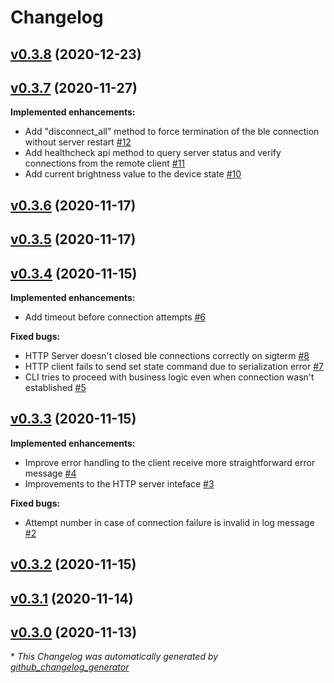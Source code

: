 # Changelog

## [v0.3.8](https://github.com/corvis/prana_rc/tree/v0.3.8) (2020-12-23)

## [v0.3.7](https://github.com/corvis/prana_rc/tree/v0.3.7) (2020-11-27)

**Implemented enhancements:**

- Add "disconnect\_all" method to force termination of the ble connection without server restart [\#12](https://github.com/corvis/prana_rc/issues/12)
- Add healthcheck api method to query server status and verify connections from the remote client [\#11](https://github.com/corvis/prana_rc/issues/11)
- Add current brightness value to the device state [\#10](https://github.com/corvis/prana_rc/issues/10)

## [v0.3.6](https://github.com/corvis/prana_rc/tree/v0.3.6) (2020-11-17)

## [v0.3.5](https://github.com/corvis/prana_rc/tree/v0.3.5) (2020-11-17)

## [v0.3.4](https://github.com/corvis/prana_rc/tree/v0.3.4) (2020-11-15)

**Implemented enhancements:**

- Add timeout before connection attempts [\#6](https://github.com/corvis/prana_rc/issues/6)

**Fixed bugs:**

- HTTP Server doesn't closed ble connections correctly on sigterm [\#8](https://github.com/corvis/prana_rc/issues/8)
- HTTP client fails to send set state command due to serialization error [\#7](https://github.com/corvis/prana_rc/issues/7)
- CLI tries to proceed with business logic even when connection wasn't established [\#5](https://github.com/corvis/prana_rc/issues/5)

## [v0.3.3](https://github.com/corvis/prana_rc/tree/v0.3.3) (2020-11-15)

**Implemented enhancements:**

- Improve error handling to the client receive more straightforward error message [\#4](https://github.com/corvis/prana_rc/issues/4)
- Improvements to the HTTP server inteface [\#3](https://github.com/corvis/prana_rc/issues/3)

**Fixed bugs:**

- Attempt number in case of connection failure is invalid in log message [\#2](https://github.com/corvis/prana_rc/issues/2)

## [v0.3.2](https://github.com/corvis/prana_rc/tree/v0.3.2) (2020-11-15)

## [v0.3.1](https://github.com/corvis/prana_rc/tree/v0.3.1) (2020-11-14)

## [v0.3.0](https://github.com/corvis/prana_rc/tree/v0.3.0) (2020-11-13)



\* *This Changelog was automatically generated by [github_changelog_generator](https://github.com/github-changelog-generator/github-changelog-generator)*
